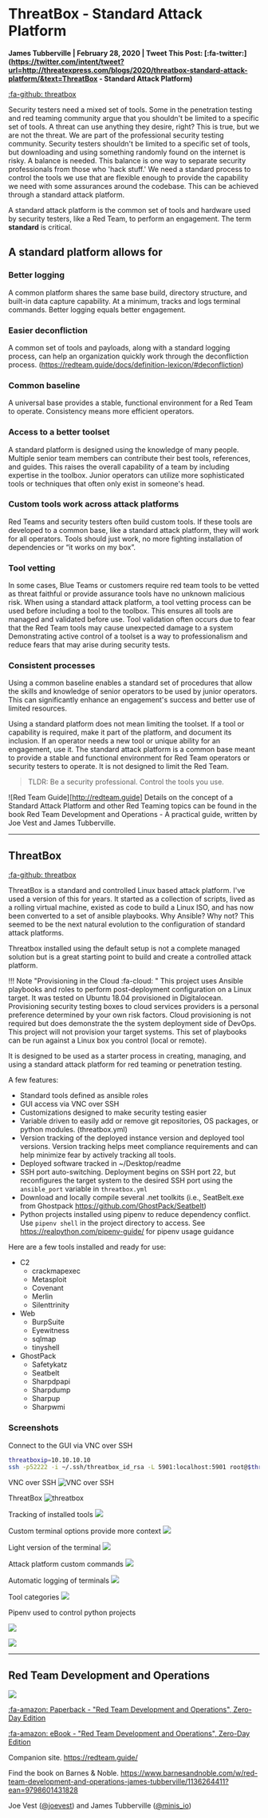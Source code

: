 # ThreatBox - Standard Attack Platform

**James Tubberville | February 28, 2020 | Tweet This Post: [:fa-twitter:](https://twitter.com/intent/tweet?url=http://threatexpress.com/blogs/2020/threatbox-standard-attack-platform/&text=ThreatBox - Standard Attack Platform)**

<meta name="twitter:card" content="summary" />
<meta name="twitter:site" content="" />
<meta name="twitter:title" content="ThreatBox" />
<meta name="twitter:description" content="Standard Attack Platform" />
<meta name="twitter:image" content="https://threatexpress.com/img/threatbox.png" />

[:fa-github: threatbox](http://github.com/threatexpress/threatbox)

Security testers need a mixed set of tools. Some in the penetration testing and red teaming community argue that you shouldn't be limited to a specific set of tools. A threat can use anything they desire, right? This is true, but we are not the threat. We are part of the professional security testing community. Security testers shouldn't be limited to a specific set of tools, but downloading and using something randomly found on the internet is risky. A balance is needed. This balance is one way to separate security professionals from those who 'hack stuff.' We need a standard process to control the tools we use that are flexible enough to provide the capability we need with some assurances around the codebase. This can be achieved through a standard attack platform. 

A standard attack platform is the common set of tools and hardware used by security testers, like a Red Team, to perform an engagement. The term __standard__ is critical. 

## A standard platform allows for

### Better logging
A common platform shares the same base build, directory structure, and built-in data capture capability. At a minimum, tracks and logs terminal commands. Better logging equals better engagement.

### Easier deconfliction
A common set of tools and payloads, along with a standard logging process, can help an organization quickly work through the deconfliction process. (https://redteam.guide/docs/definition-lexicon/#deconfliction)

### Common baseline
A universal base provides a stable, functional environment for a Red Team to operate. Consistency means more efficient operators.

### Access to a better toolset
A standard platform is designed using the knowledge of many people. Multiple senior team members can contribute their best tools, references, and guides. This raises the overall capability of a team by including expertise in the toolbox. Junior operators can utilize more sophisticated tools or techniques that often only exist in someone's head.

### Custom tools work across attack platforms
Red Teams and security testers often build custom tools. If these tools are developed to a common base, like a standard attack platform, they will work for all operators. Tools should just work, no more fighting installation of dependencies or “it works on my box”.

### Tool vetting
In some cases, Blue Teams or customers require red team tools to be vetted as threat faithful or provide assurance tools have no unknown malicious risk. When using a standard attack platform, a tool vetting process can be used before including a tool to the toolbox. This ensures all tools are managed and validated before use. Tool validation often occurs due to fear that the Red Team tools may cause unexpected damage to a system Demonstrating active control of a toolset is a way to professionalism and reduce fears that may arise during security tests. 

### Consistent processes
Using a common baseline enables a standard set of procedures that allow the skills and knowledge of senior operators to be used by junior operators. This can significantly enhance an engagement's success and better use of limited resources.

Using a standard platform does not mean limiting the toolset. If a tool or capability is required, make it part of the platform, and document its inclusion. If an operator needs a new tool or unique ability for an engagement, use it. The standard attack platform is a common base meant to provide a stable and functional environment for Red Team operators or security testers to operate. It is not designed to limit the Red Team. 

> TLDR: Be a security professional. Control the tools you use.

![Red Team Guide][http://redteam.guide] Details on the concept of a Standard Attack Platform and other Red Teaming topics can be found in the book Red Team Development and Operations - A practical guide, written by Joe Vest and James Tubberville.

---
## ThreatBox

[:fa-github: threatbox](http://github.com/threatexpress/threatbox)

ThreatBox is a standard and controlled Linux based attack platform. I've used a version of this for years. It started as a collection of scripts, lived as a rolling virtual machine, existed as code to build a Linux ISO, and has now been converted to a set of ansible playbooks. Why Ansible? Why not? This seemed to be the next natural evolution to the configuration of standard attack platforms.

Threatbox installed using the default setup is not a complete managed solution but is a great starting point to build and create a controlled attack platform.

!!! Note "Provisioning in the Cloud :fa-cloud: "
    This project uses Ansible playbooks and roles to perform post-deployment configuration on a Linux target. It was tested on Ubuntu 18.04 provisioned in Digitalocean. Provisioning security testing boxes to cloud services providers is a personal preference determined by your own risk factors. Cloud provisioning is not required but does demonstrate the the system deployment side of DevOps. This project will not provision your target systems. This set of playbooks can be run against a Linux box you control (local or remote).

It is designed to be used as a starter process in creating, managing, and using a standard attack platform for red teaming or penetration testing.

A few features:

- Standard tools defined as ansible roles
- GUI access via VNC over SSH
- Customizations designed to make security testing easier
- Variable driven to easily add or remove git repositories, OS packages, or python modules. (threatbox.yml)
- Version tracking of the deployed instance version and deployed tool versions. Version tracking helps meet compliance requirements and can help minimize fear by actively tracking all tools. 
- Deployed software tracked in ~/Desktop/readme
- SSH port auto-switching. Deployment begins on SSH port 22, but reconfigures the target system to the desired SSH port using the `ansible_port` variable in `threatbox.yml`
- Download and locally compile several .net toolkits (i.e., SeatBelt.exe from Ghostpack https://github.com/GhostPack/Seatbelt)
- Python projects installed using pipenv to reduce dependency conflict. Use `pipenv shell` in the project directory to access. See https://realpython.com/pipenv-guide/ for pipenv usage guidance

Here are a few tools installed and ready for use:

- C2
    - crackmapexec 
    - Metasploit
    - Covenant
    - Merlin
    - Silenttrinity
- Web
    - BurpSuite 
    - Eyewitness
    - sqlmap
    - tinyshell
- GhostPack
    - Safetykatz
    - Seatbelt
    - Sharpdpapi
    - Sharpdump
    - Sharpup
    - Sharpwmi

### Screenshots

Connect to the GUI via VNC over SSH

```bash
threatboxip=10.10.10.10
ssh -p52222 -i ~/.ssh/threatbox_id_rsa -L 5901:localhost:5901 root@$threatboxip
```

VNC over SSH ![VNC over SSH](/img/vnc_over_ssh.png)

ThreatBox ![threatbox](/img/threatbox.png)

Tracking of installed tools ![](/img/tool_tracking.png)

Custom terminal options provide more context ![](/img/custom_terminal.png)

Light version of the terminal ![](/img/light_theme.png)

Attack platform custom commands ![](/img/help.png)

Automatic logging of terminals ![](/img/terminal_logs.png)

Tool categories ![](/img/tool_category.png)

Pipenv used to control python projects
 
![](/img/pipenv.png)

![](/img/pipenv_shell.png)

---
## Red Team Development and Operations

![][1]

[:fa-amazon: Paperback - "Red Team Development and Operations", Zero-Day Edition](https://www.amazon.com/dp/B083XVG633/ref=sr_1_2?keywords=red+team+development)

[:fa-amazon: eBook - "Red Team Development and Operations", Zero-Day Edition](https://www.amazon.com/dp/B0842BMMCC/ref=sr_1_1?keywords=Red+Team+Development+and+Operations)

Companion site. https://redteam.guide/

Find the book on Barnes & Noble. https://www.barnesandnoble.com/w/red-team-development-and-operations-james-tubberville/1136264411?ean=9798601431828


Joe Vest ([@joevest][2]) and James Tubberville ([@minis_io][3])

[1]: /img/book_cover_3d.png
[2]: https://www.twitter.com/joevest
[3]: https://www.twitter.com/minis_io

